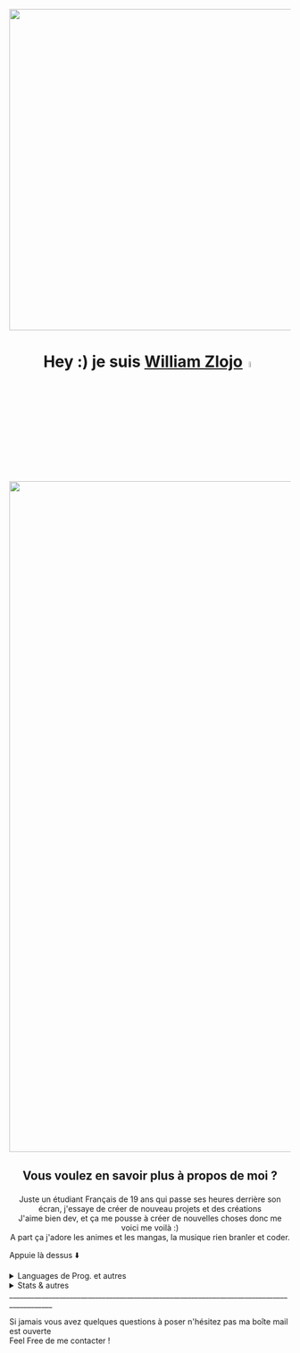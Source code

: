 <p align="center">
<img width=575 src=https://willydev.xyz/webimg/Willy%20logo.png>
</p>


## <h1 align="center">Hey :) je suis <a href="http://willydev.xyz">William Zlojo</a><img src="https://camo.githubusercontent.com/e8e7b06ecf583bc040eb60e44eb5b8e0ecc5421320a92929ce21522dbc34c891/68747470733a2f2f6d656469612e67697068792e636f6d2f6d656469612f6876524a434c467a6361737252346961377a2f67697068792e676966" width="5%"></h1>

<p align="center">
<img width=1200 src=https://willydev.xyz/webimg/WillyB.png>
</p>


## <p align="center"> Vous voulez en savoir plus à propos de moi ? </p>
<p align="center"> Juste un étudiant Français de 19 ans qui passe ses heures derrière son écran, j'essaye de créer de nouveau projets et des créations<br>
J'aime bien dev, et ça me pousse à créer de nouvelles choses donc me voici me voilà :)</br>
A part ça j'adore les animes et les mangas, la musique rien branler et coder. </p>

Appuie là dessus ⬇️

<details>
<summary>Languages de Prog. et autres</summary>


##### _Pour le moment je maîtrise ceci <3_
![HTML5](https://img.shields.io/badge/-HTML-black?style=for-the-badge&logo=html5)
![CSS](https://img.shields.io/badge/-CSS-red?style=for-the-badge&logo=css3)
![PHP](https://img.shields.io/badge/-PHP-503399?style=for-the-badge&logo=php)
![Python](https://img.shields.io/badge/-Python-31556E?style=for-the-badge&logo=python)
![SQL](https://img.shields.io/badge/-PostgreSQL-336791?style=for-the-badge&logo=postgreSQL&logoColor=white)
![Java](https://img.shields.io/badge/-Java-C5A42F?style=for-the-badge&logo=java)


##### _[**edit 06/2021**] Jme suis donné un défi : essayer de learn/perfectionner ces langages pendant les vacances 2021._

![Java](https://img.shields.io/badge/-Java-C5A42F?style=for-the-badge&logo=java)
![MySQL](https://img.shields.io/badge/-MySQL-336791?style=for-the-badge&logo=mySQL&logoColor=white)
![C](https://img.shields.io/badge/-C-blue?style=for-the-badge&logo=c&logoColor=white)
(![C](https://img.shields.io/badge/-C++-darkblue?style=for-the-badge&logo=cplusplus)![C#](https://img.shields.io/badge/-C%20sharp-darkgreen?style=for-the-badge&logo=c#))
![JavaScript](https://img.shields.io/badge/-JS-000000?style=for-the-badge&logo=javascript)

##### _Je kifferais aussi beacoup apprendre : (genre vraiment)_
![SASS](https://img.shields.io/badge/-SASS-pink?style=for-the-badge&logo=sass)
![NodeJS](https://img.shields.io/badge/-node.JS-43853D?style=for-the-badge&logo=node.js&logoColor=white)
![npm](https://img.shields.io/badge/-npm-black?style=for-the-badge&logo=npm)
![Angular](https://img.shields.io/badge/-angular-white?style=for-the-badge&logo=angular&logoColor=red)


##### _Divers_
![Office](https://img.shields.io/badge/-Suite%20Office-black?style=for-the-badge&logo=MicrosoftOffice&logoColor=orange)<br>
![ADOBEPs](https://img.shields.io/badge/-Photoshop-8BB3FC?style=for-the-badge&logo=AdobePhotoshop&logoColor=white)
![ADOBEAi](https://img.shields.io/badge/-Illustrator-FBA034?style=for-the-badge&logo=AdobeIllustrator&logoColor=white)
![ADOBEPr](https://img.shields.io/badge/-Premiere%20Pro-red?style=for-the-badge&logo=AdobePremierePro&logoColor=white)<br>
![GIT](https://img.shields.io/badge/-Git-orange?style=for-the-badge&logo=Git&logoColor=white)<br>

##### _OS maîtrisés_<br>
![Win](https://img.shields.io/badge/-Win-blue?style=for-the-badge&logo=Windows&logoColor=white)
![Debian](https://img.shields.io/badge/-debian-D70A53?style=for-the-badge&logo=debian&logoColor=white)
![Ubuntu](https://img.shields.io/badge/-ubuntu-FF6C37?style=for-the-badge&logo=ubuntu&logoColor=white)
![QOS](https://img.shields.io/badge/-Qubes%20OS-3874D8?style=for-the-badge&logo=QubesOS&logoColor=white)
![Kali](https://img.shields.io/badge/-Kali-557C94?style=for-the-badge&logo=KaliLinux&logoColor=white)
![MAC](https://img.shields.io/badge/-MacOS-white?style=for-the-badge&logo=Apple&logoColor=gray)</p>
</details>
<details>


<summary>Stats & autres</summary>
<p align="center">
<img src="https://github-readme-stats.vercel.app/api?username=Wiillyyy&hide_border=true&show_icons=true&theme=radical" alt="Willy's Stats" width="38%">
<img src="https://github-readme-stats.vercel.app/api/top-langs/?username=Wiillyyy&layout=compact&theme=tokyonight" width="38%">
<!--- <img src="https://github-readme-stats.vercel.app/api/wakatime/?username=Wiillyyy&layout=compact&theme=cobalt" width="38%"> --->
    </p>
</details>
__________________________________________________________________________________________

Si jamais vous avez quelques questions à poser n'hésitez pas ma boîte mail est ouverte<br>
Feel Free de me contacter !
